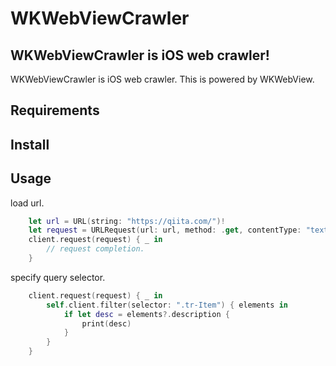 # WKWebViewCrawler
## WKWebViewCrawler is iOS web crawler!
WKWebViewCrawler is iOS web crawler. This is powered by WKWebView.

## Requirements
## Install
## Usage

load url.

```swift
    let url = URL(string: "https://qiita.com/")!
    let request = URLRequest(url: url, method: .get, contentType: "text/html")
    client.request(request) { _ in
        // request completion.
    }
```

specify query selector.

```swift
    client.request(request) { _ in
        self.client.filter(selector: ".tr-Item") { elements in
            if let desc = elements?.description {
                print(desc)
            }
        }
    }
```
